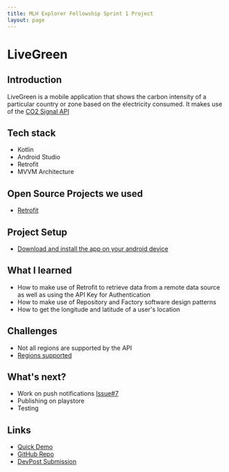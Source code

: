 ```yaml
---
title: MLH Explorer Fellowship Sprint 1 Project
layout: page
---
```

# LiveGreen
## Introduction
LiveGreen is a mobile application that shows the carbon intensity of a particular country or zone based on the electricity consumed.
It makes use of the [CO2 Signal API](https://docs.co2signal.com/)

## Tech stack

- Kotlin
- Android Studio
- Retrofit
- MVVM Architecture

## Open Source Projects we used
- [Retrofit](https://github.com/square/retrofit)

## Project Setup

- [Download and install the app on your android device](https://drive.google.com/file/d/1YYvs9ViT3533b5bO_0ZvQA1K10Ldk8cZ/view?usp=sharing)


## What I learned

- How to make use of Retrofit to retrieve data from a remote data source as well as using the API Key for Authentication
- How to make use of Repository and Factory software design patterns
- How to get the longitude and latitude of a user's location
## Challenges

- Not all regions are supported by the API
- [Regions supported](http://api.electricitymap.org/v3/zones)

## What's next?
- Work on push notifications [Issue#7](https://github.com/MLH-Fellowship/LiveGreen/issues/7)
- Publishing on playstore
- Testing

## Links
- [Quick Demo](https://vimeo.com/489104388) 
- [GitHub Repo](https://github.com/MLH-Fellowship/LiveGreen)
- [DevPost Submission](https://devpost.com/software/livegreen-oujp5l)
